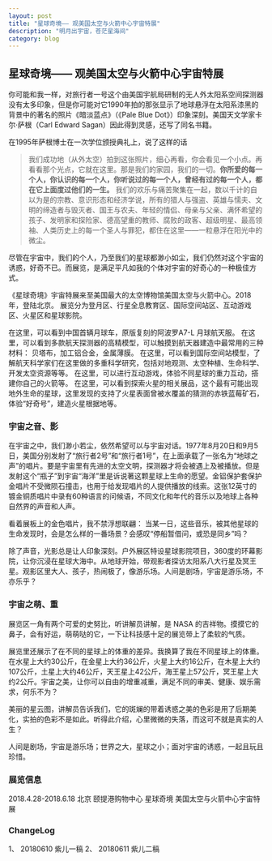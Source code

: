 ```yaml
---
layout: post
title: "星球奇境—— 观美国太空与火箭中心宇宙特展"
description: "明月出宇宙，苍茫星海间"
category: blog
---
```



## 星球奇境—— 观美国太空与火箭中心宇宙特展

你可能和我一样，对旅行者一号这个由美国宇航局研制的无人外太阳系空间探测器没有太多印象，但是你可能对它1990年拍的那张显示了地球悬浮在太阳系漆黑的背景中的著名的照片《暗淡蓝点》（《Pale Blue Dot》）印象深刻。美国天文学家卡尔·萨根（Carl Edward Sagan）因此得到灵感，还写了同名书籍。



在1995年萨根博士在一次学位颁授典礼上，说了这样的话

> 我们成功地（从外太空）拍到这张照片，细心再看，你会看见一个小点。再看看那个光点，它就在这里。那是我们的家园，我们的一切。**你所爱的每一个人，你认识的每一个人，你听说过的每一个人，曾经有过的每一个人，都在它上面度过他们的一生。** 我们的欢乐与痛苦聚集在一起，数以千计的自以为是的宗教、意识形态和经济学说，所有的猎人与强盗、英雄与懦夫、文明的缔造者与毁灭者、国王与农夫、年轻的情侣、母亲与父亲、满怀希望的孩子、发明家和探险家、德高望重的教师、腐败的政客、超级明星、最高领袖、人类历史上的每一个圣人与罪犯，都住在这里——一粒悬浮在阳光中的微尘。

尽管在宇宙中，我们的个人，乃至我们的星球都渺小如尘，我们仍然对这个宇宙的诱惑，好奇不已。而展览，是满足平凡如我的个体对宇宙的好奇心的一种极佳方式。

《星球奇境》宇宙特展来至美国最大的太空博物馆美国太空与火箭中心。2018年，登陆北京。 展览分为登月区、行星全息教育区、国际空间站区、互动游戏区、火星区和星球影院。

在这里，可以看到中国首辆月球车，原版复刻的阿波罗A7-L 月球航天服。
在这里，可以看到多款航天探测器的高精模型，可以触摸到航天器建造中最常用的三种材料： 贝塔布，加工铝合金，金属薄膜。
在这里，可以看到国际空间站模型，了解航天科学家们在这里做的多重科学研究，包括对地观测、太空种植、生命科学、开发太空资源等等。
在这里，可以进行互动游戏，体验不同星球的重力互动，搭建你自己的火箭等。
在这里，可以看到探索火星的相关展品，这个最有可能出现地外生命的星球，这里发现的支持了火星表面曾被水覆盖的猜测的赤铁蓝莓矿石，体验“好奇号”，建造火星根据地等。

### 宇宙之音、影

在宇宙之中，我们渺小若尘，依然希望可以与宇宙对话。1977年8月20日和9月5日，美国分别发射了“旅行者2号”和“旅行者1号”，在上面承载了一张名为“地球之声”的唱片。要是宇宙里有先进的太空文明，探测器才将会被遇上及被播放。但是发射这个“瓶子”到宇宙“海洋”里是诉说著这颗星球上生命的愿望。金铝保护套保护金唱片不受微陨石撞击，也用于给发现唱片的人提供播放的线索。这张12英寸的镀金铜质唱片中录有60种语言的问候语，不同文化和年代的音乐以及地球上各种自然界的声音和人声。



看着展板上的金色唱片，我不禁浮想联翩： 当某一日，这些音乐，被其他星球的生命发现时，会是怎么样的一番场景？会感叹“停船暂借问，或恐是同乡”吗？

除了声音，光影总是让人印象深刻。户外展区特设星球影院项目，360度的环幕影院，让你沉浸在星球大海中。从地球开始，带观影者探访太阳系八大行星及冥王星。观影区里大人、孩子，热闹极了，像游乐场。人间是剧场，宇宙是游乐场，不亦乐乎？

### 宇宙之萌、重

展览区一角有两个可爱的史努比，听讲解员讲解，是 NASA 的吉祥物。摸摸它的鼻子，会有好运，萌萌哒的它，一下让科技感十足的展览带上了柔软的气质。

展览里还展示了在不同的星球上的体重的差异。我换算了我在不同星球上的体重。在水星上大约30公斤，在金星上大约36公斤，火星上大约16公斤，在木星上大约107公斤，土星上大约46公斤，天王星上42公斤，海王星上57公斤，冥王星上大约2公斤。宇宙之美，让你可以自由的增重减重，满足不同的审美、健康、娱乐需求，何乐不为？

美丽的星云图，讲解员告诉我们，它的斑斓的带着诱惑之美的色彩是用了后期美化，实拍的色彩不是如此。听得此介绍，心里微微的失落，而这可不就是真实的人生？

人间是剧场，宇宙是游乐场；世界之大，星球之小；面对宇宙的诱惑，一起且玩且珍惜。

### 展览信息
2018.4.28-2018.6.18 北京 颐提港购物中心 星球奇境 美国太空与火箭中心宇宙特展

### ChangeLog

1、 20180610 紫儿一稿
2、 20180611 紫儿二稿
